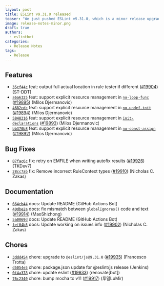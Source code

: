 ```yaml
---
layout: post
title: ESLint v9.31.0 released
teaser: "We just pushed ESLint v9.31.0, which is a minor release upgrade of ESLint. This release adds some new features and fixes several bugs found in the previous release."
image: release-notes-minor.png
draft: true
authors:
  - eslintbot
categories:
  - Release Notes
tags:
  - Release
---
```









## Features


* [`35cf44c`](https://github.com/eslint/eslint/commit/35cf44c22e36b1554486e7a75c870e86c10b83f8) feat: output full actual location in rule tester if different ([#19904](https://github.com/eslint/eslint/issues/19904)) (ST-DDT)
* [`a6a6325`](https://github.com/eslint/eslint/commit/a6a63259de6cb5642f69c7be429554bbcedca4c0) feat: support explicit resource management in [`no-loop-func`](/docs/rules/no-loop-func) ([#19895](https://github.com/eslint/eslint/issues/19895)) (Milos Djermanovic)
* [`4682cdc`](https://github.com/eslint/eslint/commit/4682cdc6960279ee17f23899fbab6f58d881eadf) feat: support explicit resource management in [`no-undef-init`](/docs/rules/no-undef-init) ([#19894](https://github.com/eslint/eslint/issues/19894)) (Milos Djermanovic)
* [`5848216`](https://github.com/eslint/eslint/commit/58482165eaf597cc5c58216a956c301ae87520b3) feat: support explicit resource management in [`init-declarations`](/docs/rules/init-declarations) ([#19893](https://github.com/eslint/eslint/issues/19893)) (Milos Djermanovic)
* [`bb370b8`](https://github.com/eslint/eslint/commit/bb370b8e79f65ee32d9d89ecf249fb74a141ad22) feat: support explicit resource management in [`no-const-assign`](/docs/rules/no-const-assign) ([#19892](https://github.com/eslint/eslint/issues/19892)) (Milos Djermanovic)






## Bug Fixes


* [`07fac6c`](https://github.com/eslint/eslint/commit/07fac6cafa0426b4d1ea12d9001f3955f19b286d) fix: retry on EMFILE when writing autofix results ([#19926](https://github.com/eslint/eslint/issues/19926)) (TKDev7)
* [`28cc7ab`](https://github.com/eslint/eslint/commit/28cc7abbb72b29b1cac6fc4253646a7839586064) fix: Remove incorrect RuleContext types ([#19910](https://github.com/eslint/eslint/issues/19910)) (Nicholas C. Zakas)




## Documentation


* [`664cb44`](https://github.com/eslint/eslint/commit/664cb44ab03785bd200a792607a7e20faa2d4b28) docs: Update README (GitHub Actions Bot)
* [`40dbe2a`](https://github.com/eslint/eslint/commit/40dbe2a43f83d366e9026faec70293512fb61ca2) docs: fix mismatch between `globalIgnores()` code and text ([#19914](https://github.com/eslint/eslint/issues/19914)) (MaoShizhong)
* [`5a0069d`](https://github.com/eslint/eslint/commit/5a0069d60815246cf24e1c96125540792c2507ef) docs: Update README (GitHub Actions Bot)
* [`fef04b5`](https://github.com/eslint/eslint/commit/fef04b5c7fea99362d67b31b8e98cd4914020ed3) docs: Update working on issues info ([#19902](https://github.com/eslint/eslint/issues/19902)) (Nicholas C. Zakas)








## Chores


* [`3ddd454`](https://github.com/eslint/eslint/commit/3ddd454c1c73294e5af7905d60d03fac162f1b3e) chore: upgrade to `@eslint/js@9.31.0` ([#19935](https://github.com/eslint/eslint/issues/19935)) (Francesco Trotta)
* [`d5054e5`](https://github.com/eslint/eslint/commit/d5054e5454a537e9ade238c768c262c6c592cbc1) chore: package.json update for @eslint/js release (Jenkins)
* [`0f4a378`](https://github.com/eslint/eslint/commit/0f4a3781fe7c11fad7b206c3c694655486ddd187) chore: update eslint ([#19933](https://github.com/eslint/eslint/issues/19933)) (renovate[bot])
* [`76c2340`](https://github.com/eslint/eslint/commit/76c2340c368f96db77439b5cd1df0196cc39bf3e) chore: bump mocha to v11 ([#19917](https://github.com/eslint/eslint/issues/19917)) (루밀LuMir)


